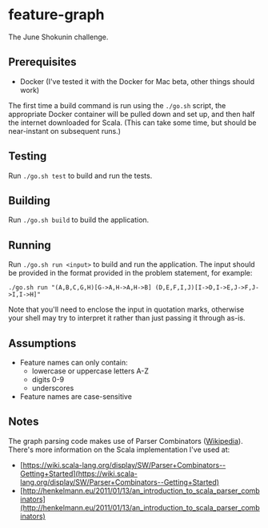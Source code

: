 # feature-graph

The June Shokunin challenge.

## Prerequisites

* Docker (I've tested it with the Docker for Mac beta, other things should work)

The first time a build command is run using the `./go.sh` script, the appropriate Docker container
will be pulled down and set up, and then half the internet downloaded for Scala.
(This can take some time, but should be near-instant on subsequent runs.)

## Testing

Run `./go.sh test` to build and run the tests.

## Building

Run `./go.sh build` to build the application.

## Running

Run `./go.sh run <input>` to build and run the application.
The input should be provided in the format provided in the problem statement, for example:

    ./go.sh run "(A,B,C,G,H)[G->A,H->A,H->B] (D,E,F,I,J)[I->D,I->E,J->F,J->I,I->H]"

Note that you'll need to enclose the input in quotation marks, otherwise your shell may try
to interpret it rather than just passing it through as-is.

## Assumptions

* Feature names can only contain:
  * lowercase or uppercase letters A-Z
  * digits 0-9
  * underscores
* Feature names are case-sensitive

## Notes

The graph parsing code makes use of Parser Combinators ([Wikipedia](https://en.wikipedia.org/wiki/Parser_combinators)).
There's more information on the Scala implementation I've used at:

* [https://wiki.scala-lang.org/display/SW/Parser+Combinators--Getting+Started](https://wiki.scala-lang.org/display/SW/Parser+Combinators--Getting+Started)
* [http://henkelmann.eu/2011/01/13/an_introduction_to_scala_parser_combinators](http://henkelmann.eu/2011/01/13/an_introduction_to_scala_parser_combinators)
